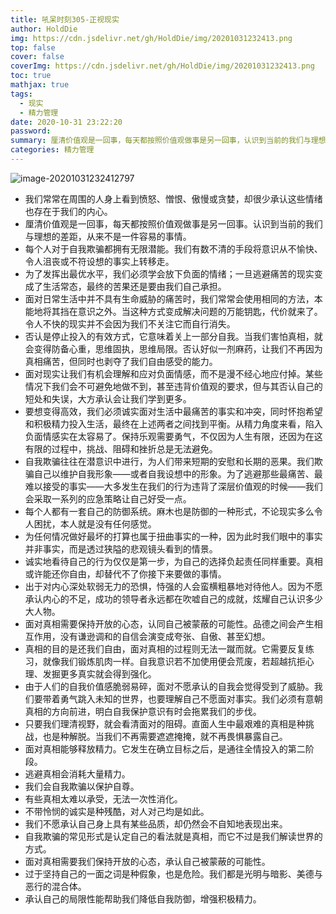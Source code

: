 ```yaml
---
title: 吼呆时刻305-正视现实
author: HoldDie
img: https://cdn.jsdelivr.net/gh/HoldDie/img/20201031232413.png
top: false
cover: false
coverImg: https://cdn.jsdelivr.net/gh/HoldDie/img/20201031232413.png
toc: true
mathjax: true
tags:
  - 现实
  - 精力管理
date: 2020-10-31 23:22:20
password:
summary: 厘清价值观是一回事，每天都按照价值观做事是另一回事，认识到当前的我们与理想的差距，从来不是一件容易的事情。
categories: 精力管理
---
```


![image-20201031232412797](https://cdn.jsdelivr.net/gh/HoldDie/img/20201031232413.png)



- 我们常常在周围的人身上看到愤怒、憎恨、傲慢或贪婪，却很少承认这些情绪也存在于我们的内心。
- 厘清价值观是一回事，每天都按照价值观做事是另一回事。认识到当前的我们与理想的差距，从来不是一件容易的事情。
- 每个人对于自我欺骗都拥有无限潜能。我们有数不清的手段将意识从不愉快、令人沮丧或不符设想的事实上转移走。
- 为了发挥出最优水平，我们必须学会放下负面的情绪；一旦逃避痛苦的现实变成了生活常态，最终的苦果还是要由我们自己承担。
- 面对日常生活中并不具有生命威胁的痛苦时，我们常常会使用相同的方法，本能地将其挡在意识之外。当这种方式变成解决问题的万能钥匙，代价就来了。令人不快的现实并不会因为我们不关注它而自行消失。
- 否认是停止投入的有效方式，它意味着关上一部分自我。当我们害怕真相，就会变得防备心重，思维固执，思维局限。否认好似一剂麻药，让我们不再因为真相痛苦，但同时也剥夺了我们自由感受的能力。
- 面对现实让我们有机会理解和应对负面情感，而不是漫不经心地应付掉。某些情况下我们会不可避免地做不到，甚至违背价值观的要求，但与其否认自己的短处和失误，大方承认会让我们学到更多。
- 要想变得高效，我们必须诚实面对生活中最痛苦的事实和冲突，同时怀抱希望和积极精力投入生活，最终在上述两者之间找到平衡。从精力角度来看，陷入负面情感实在太容易了。保持乐观需要勇气，不仅因为人生有限，还因为在这有限的过程中，挑战、阻碍和挫折总是无法避免。
- 自我欺骗往往在潜意识中进行，为人们带来短期的安慰和长期的恶果。我们欺骗自己以维护自我形象——或者自我设想中的形象。为了逃避那些最痛苦、最难以接受的事实——大多发生在我们的行为违背了深层价值观的时候——我们会采取一系列的应急策略让自己好受一点。
- 每个人都有一套自己的防御系统。麻木也是防御的一种形式，不论现实多么令人困扰，本人就是没有任何感觉。
- 为任何情况做好最坏的打算也属于扭曲事实的一种，因为此时我们眼中的事实并非事实，而是透过狭隘的悲观镜头看到的情景。
- 诚实地看待自己的行为仅仅是第一步，为自己的选择负起责任同样重要。真相或许能还你自由，却替代不了你接下来要做的事情。
- 出于对内心深处软弱无力的恐惧，恃强的人会蛮横粗暴地对待他人。因为不愿承认内心的不足，成功的领导者永远都在吹嘘自己的成就，炫耀自己认识多少大人物。
- 面对真相需要保持开放的心态，认同自己被蒙蔽的可能性。品德之间会产生相互作用，没有谦逊调和的自信会演变成夸张、自傲、甚至幻想。
- 真相的目的是还我们自由，面对真相的过程则无法一蹴而就。它需要反复练习，就像我们锻炼肌肉一样。自我意识若不加使用便会荒废，若超越抗拒心理、发掘更多真实就会得到强化。
- 由于人们的自我价值感脆弱易碎，面对不愿承认的自我会觉得受到了威胁。我们要带着勇气跳入未知的世界，也要理解自己不愿面对事实。我们必须有意朝真相的方向前进，明白自我保护意识有时会拖累我们的步伐。
- 只要我们理清视野，就会看清面对的阻碍。直面人生中最艰难的真相是种挑战，也是种解脱。当我们不再需要遮遮掩掩，就不再畏惧暴露自己。
- 面对真相能够释放精力。它发生在确立目标之后，是通往全情投入的第二阶段。
- 逃避真相会消耗大量精力。
- 我们会自我欺骗以保护自尊。
- 有些真相太难以承受，无法一次性消化。
- 不带怜悯的诚实是种残酷，对人对己均是如此。
- 我们不愿承认自己身上具有某些品质，却仍然会不自知地表现出来。
- 自我欺骗的常见形式是认定自己的看法就是真相，而它不过是我们解读世界的方式。
- 面对真相需要我们保持开放的心态，承认自己被蒙蔽的可能性。
- 过于坚持自己的一面之词是种假象，也是危险。我们都是光明与暗影、美德与恶行的混合体。
- 承认自己的局限性能帮助我们降低自我防御，增强积极精力。